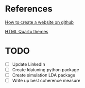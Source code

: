 # References

[How to create a website on github](https://pages.github.com)

[HTML Quarto themes](https://bootswatch.com)

# TODO

-   [ ] Update LinkedIn
-   [ ] Create ldatuning python package
-   [ ] Create simulation LDA package
-   [ ] Write up best coherence measure